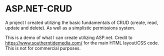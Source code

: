 # ASP.NET-CRUD
A project I created utilizing the basic fundamentals of CRUD (create, read, update and delete). As well as a simplistic permissions system.

This is a demo of what I can create utilizing ASP.net. Credit to https://www.southerntidemedia.com/ for the main HTML layout/CSS code. This is not for commercial purposes.
